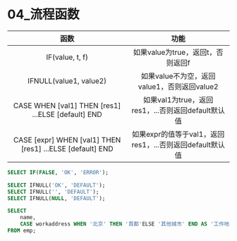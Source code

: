 # 04_流程函数

|                           函数                            |                           功能                           |
| :-------------------------------------------------------: | :------------------------------------------------------: |
|                      IF(value, t, f)                      |            如果value为true，返回t，否则返回f             |
|                  IFNULL(value1, value2)                   |       如果value不为空，返回value1，否则返回value2        |
|    CASE WHEN [val1] THEN [res1] ...ELSE [default] END     |    如果val1为true，返回res1，...否则返回default默认值    |
| CASE [expr] WHEN [val1] THEN [res1] ...ELSE [default] END | 如果expr的值等于val1，返回res1，...否则返回default默认值 |

```sql
SELECT IF(FALSE, 'OK', 'ERROR');

SELECT IFNULL('OK', 'DEFAULT');
SELECT IFNULL('', 'DEFAULT');
SELECT IFNULL(NULL, 'DEFAULT');

SELECT
    name,
    CASE workaddress WHEN '北京' THEN '首都'ELSE '其他城市' END AS '工作地址'
FROM emp;
```

